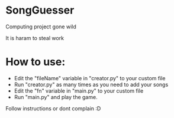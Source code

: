 # SongGuesser
Computing project gone wild

It is haram to steal work

# How to use:
- Edit the "fileName" variable in "creator.py" to your custom file
- Run "creator.py" as many times as you need to add your songs
- Edit the "fn" variable in "main.py" to your custom file
- Run "main.py" and play the game.

Follow instructions or dont complain :D
